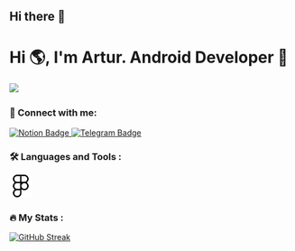 ## Hi there 👋

# Hi 🌎, I'm Artur. Android Developer 🌱
<div id="header" >
  <img src="https://media.giphy.com/media/n4FpwV0JxhYjtBjn4U/giphy.gif"  />
</div>

### :postbox: Connect with me:

<div id="badges">
  <a href="https://veldergard.notion.site/185c027fb77780df9989e6f77cbfc527">
  <img src="https://img.shields.io/badge/Resume-orange?logo=notion&logoColor=white" alt="Notion Badge"/>
  </a>
   <a href="https://t.me/olaurine">
  <img src="https://img.shields.io/badge/Telegram-blue?logo=telegram&logoColor=white" alt="Telegram Badge"/>
  </a>
</div>


### :hammer_and_wrench: Languages and Tools :
<div>
  <img src="https://github.com/SofiazaR/icons/blob/main/figma.svg" title="Figma" alt="Figma" width="40" height="40"/>&nbsp;
</div>



### :fire: My Stats :
<div>
  
[![GitHub Streak](http://github-readme-streak-stats.herokuapp.com?user=sofiazar&theme=tokyonight-duo&hide_border=true&date_format=j%20M%5B%20Y%5D&mode=weekly)](https://git.io/streak-stats)

</div>
